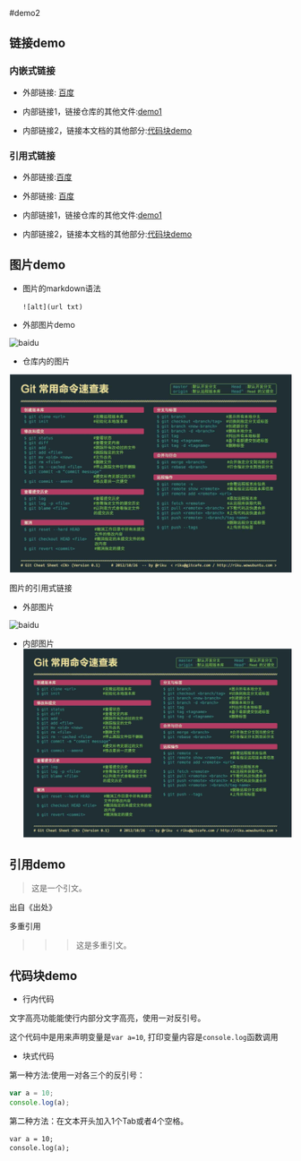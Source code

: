#demo2

## 链接demo

### 内嵌式链接

* 外部链接: [百度](http://www.baidu.com)
 
* 内部链接1，链接仓库的其他文件:[demo1](demo1.md)

* 内部链接2，链接本文档的其他部分:[代码块demo](demo2.md#代码块demo)


### 引用式链接

* 外部链接:[百度]

* 外部链接: [百度][baidu]

* 内部链接1，链接仓库的其他文件:[demo1]

* 内部链接2，链接本文档的其他部分:[代码块demo]

## 图片demo

* 图片的markdown语法

 	```![alt](url txt)```

* 外部图片demo

![baidu](https://www.baidu.com/img/baidu_jgylogo3.gif "百度网站")

* 仓库内的图片

![](img/Git.png)

图片的引用式链接

* 外部图片

![baidu][baidu_logo]

* 内部图片
![][open_png]


## 引用demo

> 这是一个引文。
 
出自《出处》

多重引用

>>>这是多重引文。

## 代码块demo

* 行内代码

文字高亮功能能使行内部分文字高亮，使用一对反引号。

这个代码中是用来声明变量是`var a=10`, 打印变量内容是`console.log`函数调用

* 块式代码

第一种方法:使用一对各三个的反引号：

```javascript
var a = 10;
console.log(a);
```

第二种方法：在文本开头加入1个Tab或者4个空格。

    var a = 10;
    console.log(a);


<!--- 下面是本文档中的用到的链接-->

[百度]:http://www.baidu.com

[baidu]:http://www.baidu.com

[demo1]:demo1.md

[代码块demo]:demo2.md#代码块demo

[open_png]:img/Git.png

[baidu_logo]:https://www.baidu.com/img/bd_logo1.png
